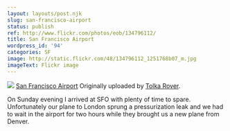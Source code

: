 ```yaml
---
layout: layouts/post.njk
slug: san-francisco-airport
status: publish
ref: http://www.flickr.com/photos/eob/134796112/
title: San Francisco Airport
wordpress_id: '94'
categories: SF
image: http://static.flickr.com/48/134796112_1251768b07_m.jpg
imageText: Flickr image
---
```


[![](http://static.flickr.com/48/134796112_1251768b07_t.jpg)](http://www.flickr.com/photos/eob/134796112/)
   [San Francisco Airport](http://www.flickr.com/photos/eob/134796112/)
  Originally uploaded by [Tolka Rover](http://www.flickr.com/people/eob/).

On Sunday evening I arrived at SFO with plenty of time to spare.  Unfortunately our plane to London sprung a pressurization leak and we had to wait in the airport for two hours while they brought us a new plane from Denver.

